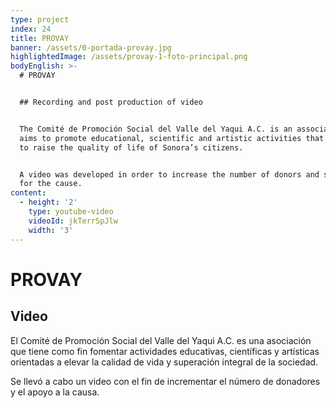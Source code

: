 ```yaml
---
type: project
index: 24
title: PROVAY
banner: /assets/0-portada-provay.jpg
highlightedImage: /assets/provay-1-foto-principal.png
bodyEnglish: >-
  # PROVAY


  ## Recording and post production of video


  The Comité de Promoción Social del Valle del Yaqui A.C. is an association that
  aims to promote educational, scientific and artistic activities that pretends
  to raise the quality of life of Sonora’s citizens.


  A video was developed in order to increase the number of donors and support
  for the cause.
content:
  - height: '2'
    type: youtube-video
    videoId: jkTerrSpJlw
    width: '3'
---
```

# PROVAY

## Video

El Comité de Promoción Social del Valle del Yaqui A.C. es una asociación que tiene como fin fomentar actividades educativas, científicas y artísticas orientadas a elevar la calidad de vida y superación integral de la sociedad.

Se llevó a cabo un video con el fin de incrementar el número de donadores y el apoyo a la causa.

